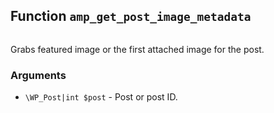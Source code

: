 ## Function `amp_get_post_image_metadata`

```php

```

Grabs featured image or the first attached image for the post.

### Arguments

* `\WP_Post|int $post` - Post or post ID.

